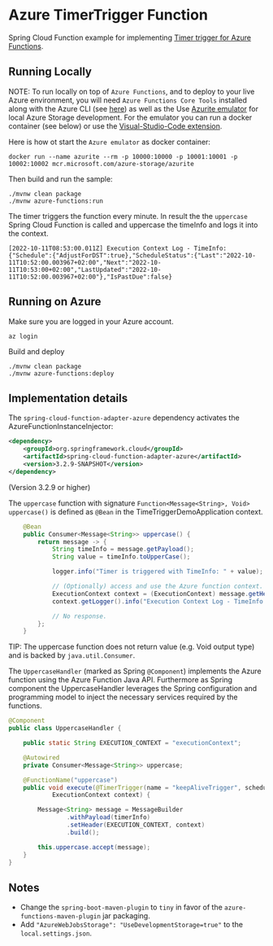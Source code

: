 # Azure TimerTrigger Function

Spring Cloud Function example for implementing [Timer trigger for Azure Functions](https://learn.microsoft.com/en-us/azure/azure-functions/functions-bindings-timer?tabs=in-process&pivots=programming-language-java).

## Running Locally

NOTE: To run locally on top of `Azure Functions`, and to deploy to your live Azure environment, you will need `Azure Functions Core Tools` installed along with the Azure CLI (see [here](https://docs.microsoft.com/en-us/azure/azure-functions/create-first-function-cli-java?tabs=bash%2Cazure-cli%2Cbrowser#configure-your-local-environment)) as well as the Use [Azurite emulator](https://learn.microsoft.com/en-us/azure/storage/common/storage-use-emulator) for local Azure Storage development. For the emulator you can run a docker container (see below) or use the [Visual-Studio-Code extension](https://learn.microsoft.com/en-us/azure/storage/common/storage-use-azurite?tabs=visual-studio-code). 

Here is how ot start the `Azure emulator` as docker container:

```
docker run --name azurite --rm -p 10000:10000 -p 10001:10001 -p 10002:10002 mcr.microsoft.com/azure-storage/azurite
```

Then build and run the sample:

```
./mvnw clean package
./mvnw azure-functions:run
```

The timer triggers the function every minute. 
In result the the `uppercase` Spring Cloud Function is called and uppercase the timeInfo and logs it into the context.

```
[2022-10-11T08:53:00.011Z] Execution Context Log - TimeInfo: {"Schedule":{"AdjustForDST":true},"ScheduleStatus":{"Last":"2022-10-11T10:52:00.003967+02:00","Next":"2022-10-11T10:53:00+02:00","LastUpdated":"2022-10-11T10:52:00.003967+02:00"},"IsPastDue":false}
```

## Running on Azure

Make sure you are logged in your Azure account.
```
az login
```

Build and deploy

```
./mvnw clean package
./mvnw azure-functions:deploy
```

## Implementation details

The `spring-cloud-function-adapter-azure` dependency activates the AzureFunctionInstanceInjector:

```xml
<dependency>
	<groupId>org.springframework.cloud</groupId>
	<artifactId>spring-cloud-function-adapter-azure</artifactId>
	<version>3.2.9-SNAPSHOT</version>
</dependency>
```

(Version 3.2.9 or higher)


The `uppercase` function with signature `Function<Message<String>, Void> uppercase()` is defined as `@Bean` in the TimeTriggerDemoApplication context. 


```java
	@Bean
	public Consumer<Message<String>> uppercase() {
		return message -> {
			String timeInfo = message.getPayload();
			String value = timeInfo.toUpperCase();

			logger.info("Timer is triggered with TimeInfo: " + value);

			// (Optionally) access and use the Azure function context.
			ExecutionContext context = (ExecutionContext) message.getHeaders().get(UppercaseHandler.EXECUTION_CONTEXT);
			context.getLogger().info("Execution Context Log - TimeInfo: " + value);

			// No response.
		};
	}
```

TIP: The uppercase function does not return value (e.g. Void output type) and is backed by `java.util.Consumer`.

The `UppercaseHandler` (marked as Spring `@Component`) implements the Azure function using the Azure Function Java API. Furthermore as Spring component the UppercaseHandler leverages the Spring configuration and programming model to inject the necessary services required by the functions.

```java
@Component
public class UppercaseHandler {

    public static String EXECUTION_CONTEXT = "executionContext";

    @Autowired
    private Consumer<Message<String>> uppercase;

    @FunctionName("uppercase")
    public void execute(@TimerTrigger(name = "keepAliveTrigger", schedule = "0 */1 * * * *") String timerInfo,
            ExecutionContext context) {

        Message<String> message = MessageBuilder
                .withPayload(timerInfo)
                .setHeader(EXECUTION_CONTEXT, context)
                .build();

        this.uppercase.accept(message);
    }
}
```


## Notes

* Change the `spring-boot-maven-plugin` to `tiny` in favor of the `azure-functions-maven-plugin` jar packaging. 
* Add `"AzureWebJobsStorage": "UseDevelopmentStorage=true"` to the `local.settings.json`.
